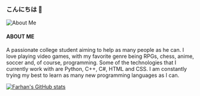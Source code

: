 ### こんにちは 👋

![About Me](https://hdwallpaperim.com/wp-content/uploads/2017/08/25/454028-minimalism-sword-black-white-anime-748x421.jpg)

#### ABOUT ME
A passionate college student aiming to help as many people as he can. I love playing video games, with my favorite genre being RPGs, chess, anime, soccer and, of course, programming. Some of the technologies that I currently work with are Python, C++, C#, HTML and CSS. I am constantly trying my best to learn as many new programming languages as I can.

[![Farhan's GitHub stats](https://github-readme-stats.vercel.app/api?username=Nemesis-12)](https://github.com/anuraghazra/github-readme-stats)
